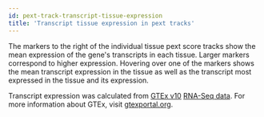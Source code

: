 ```yaml
---
id: pext-track-transcript-tissue-expression
title: 'Transcript tissue expression in pext tracks'
---
```


The markers to the right of the individual tissue pext score tracks show the mean expression of the gene's transcripts in each tissue. Larger markers correspond to higher expression. Hovering over one of the markers shows the mean transcript expression in the tissue as well as the transcript most expressed in the tissue and its expression.

Transcript expression was calculated from [GTEx v10](https://gtexportal.org/home/datasets#datasetDiv6) [RNA-Seq data](https://gtexportal.org/home/datasets#filesetFilesDiv64). For more information about GTEx, visit [gtexportal.org](https://gtexportal.org).
